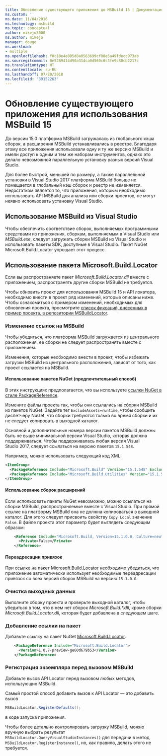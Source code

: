 ```yaml
---
title: Обновление существующего приложения до MSBuild 15 | Документация Майкрософт
ms.custom: ''
ms.date: 11/04/2016
ms.technology: msbuild
ms.topic: conceptual
author: mikejo5000
ms.author: mikejo
manager: douge
ms.workload:
- multiple
ms.openlocfilehash: f0c18e4e895d8a0563699cf08e5a49fdecc973ab
ms.sourcegitcommit: 0e5289414d90a314ca0d560c0c3fe9c88cb2217c
ms.translationtype: HT
ms.contentlocale: ru-RU
ms.lasthandoff: 07/20/2018
ms.locfileid: "39152263"
---
```

# <a name="update-an-existing-application-for-msbuild-15"></a>Обновление существующего приложения для использования MSBuild 15

До версии 15.0 платформа MSBuild загружалась из глобального кэша сборок, а расширения MSBuild устанавливались в реестре. Благодаря этому все приложения использовали одну и ту же версию MSBuild и имели доступ к одним и тем же наборам инструментов, однако это делало невозможной параллельную установку разных версий Visual Studio.

Для более быстрой, меньшей по размеру, а также параллельной установки в Visual Studio 2017 платформа MSBuild больше не помещается в глобальный кэш сборок и реестр не изменяется. Недостатком является то, что приложения, которым необходимо использовать API MSBuild для анализа или сборки проектов, не могут неявно использовать установку Visual Studio.

## <a name="use-msbuild-from-visual-studio"></a>Использование MSBuild из Visual Studio

Чтобы обеспечить соответствие сборок, выполняемых программными средствами из приложения, сборкам, выполняемым в Visual Studio или *MSBuild.exe*, следует загружать сборки MSBuild из Visual Studio и использовать пакеты SDK, доступные в Visual Studio. Пакет NuGet Microsoft.Build.Locator упрощает этот процесс.

## <a name="use-microsoftbuildlocator"></a>Использование пакета Microsoft.Build.Locator

Если вы распространяете пакет *Microsoft.Build.Locator.dll* вместе с приложением, распространять другие сборки MSBuild не требуется.

Чтобы обновить проект для использования MSBuild 15 и API локатора, необходимо внести в проект ряд изменений, которые описаны ниже. Чтобы ознакомиться с примером изменений, необходимых для обновления проекта, просмотрите [список фиксаций, внесенных в пример проекта, в репозитории MSBuildLocator](https://github.com/Microsoft/MSBuildLocator/commits/example-updating-to-msbuild-15).

### <a name="change-msbuild-references"></a>Изменение ссылок на MSBuild

Чтобы убедиться, что платформа MSBuild загружается из центрального расположения, ее сборки не следует распространять вместе с приложением.

Изменения, которые необходимо внести в проект, чтобы избежать загрузки MSBuild из центрального расположения, зависят от того, как проект ссылается на MSBuild.

#### <a name="use-nuget-packages-preferred"></a>Использование пакетов NuGet (предпочтительный способ)

В этих инструкциях предполагается, что вы используете [ссылки NuGet в стиле PackageReference](https://docs.microsoft.com/en-us/nuget/consume-packages/package-references-in-project-files).

Измените файлы проекта так, чтобы они ссылались на сборки MSBuild из пакетов NuGet. Задайте тег `ExcludeAssets=runtime`, чтобы сообщить диспетчеру NuGet, что сборки требуются только во время сборки и их не следует копировать в выходной каталог.

Основной и дополнительные номера версии пакетов MSBuild должны быть не выше минимальной версии Visual Studio, которая должна поддерживаться. Чтобы поддерживалась любая версия Visual Studio 2017, следует ссылаться на версию пакетов `15.1.548`.

Например, можно использовать следующий код XML:

```xml
<ItemGroup>
  <PackageReference Include="Microsoft.Build" Version="15.1.548" ExcludeAssets="runtime" />
  <PackageReference Include="Microsoft.Build.Utilities" Version="15.1.548" ExcludeAssets="runtime" />
</ItemGroup>
```

#### <a name="use-extension-assemblies"></a>Использование сборок расширений

Если использовать пакеты NuGet невозможно, можно ссылаться на сборки MSBuild, распространяемые вместе с Visual Studio. При прямой ссылке на платформу MSBuild она не должна копироваться в выходной каталог. Для этого следует присвоить свойству `Copy Local` значение `False`. В файле проекта этот параметр будет выглядеть следующим образом:

```xml
    <Reference Include="Microsoft.Build, Version=15.1.0.0, Culture=neutral, PublicKeyToken=b03f5f7f11d50a3a, processorArchitecture=MSIL">
      <Private>False</Private>
    </Reference>
```

#### <a name="binding-redirects"></a>Переадресации привязок

При ссылке на пакет Microsoft.Build.Locator необходимо убедиться, что приложение автоматически использует необходимые переадресации привязок со всех версий сборок MSBuild на версию `15.1.0.0`.

### <a name="ensure-output-is-clean"></a>Очистка выходных данных

Выполните сборку проекта и проверьте выходной каталог, чтобы убедиться в том, что в нем нет сборок *Microsoft.Build.\*.dll*, кроме сборки *Microsoft.Build.Locator.dll*, которая будет добавлена в следующем шаге.

### <a name="add-package-reference"></a>Добавление ссылки на пакет

Добавьте ссылку на пакет NuGet [Microsoft.Build.Locator](https://www.nuget.org/packages/Microsoft.Build.Locator/).

```xml
    <PackageReference Include="Microsoft.Build.Locator">
      <Version>1.0.7-preview-ge60d679b53</Version>
    </PackageReference>
```

### <a name="register-instance-before-calling-msbuild"></a>Регистрация экземпляра перед вызовом MSBuild

Добавьте вызов API Locator перед вызовом любых методов, использующих MSBuild.

Самый простой способ добавить вызов к API Locator — это добавить вызов

```csharp
MSBuildLocator.RegisterDefaults();
```

в коде запуска приложения.

Чтобы более детально контролировать загрузку MSBuild, можно вручную выбрать результат `MSBuildLocator.QueryVisualStudioInstances()` для передачи в метод `MSBuildLocator.RegisterInstance()`, но, как правило, делать этого не требуется.
